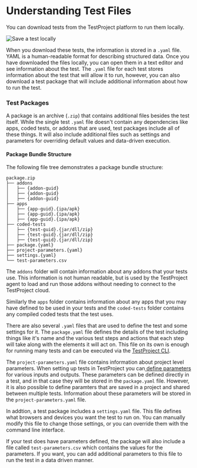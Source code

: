 # Understanding Test Files

You can download tests from the TestProject platform to run them locally. 

![Save a test locally](../../.gitbook/assets/image%20%28219%29.png)

When you download these tests, the information is stored in a `.yaml` file. YAML is a human-readable format for describing structured data. Once you have downloaded the files locally, you can open them in a text editor and see information about the test. The `.yaml` file for each test stores information about the test that will allow it to run, however, you can also download a test package that will include additional information about how to run the test.

### Test Packages

A package is an archive \(`.zip`\) that contains additional files besides the test itself. While the single test `.yaml` file doesn't contain any dependencies like apps, coded tests, or addons that are used, test packages include all of these things. It will also include additional files such as settings and parameters for overriding default values and data-driven execution.

#### Package Bundle Structure

The following file tree demonstrates a package bundle structure:

```text
package.zip
├── addons
│   ├── {addon-guid}
│   ├── {addon-guid}
│   ├── {addon-guid}
├── apps
│   ├── {app-guid}.{ipa/apk}
│   ├── {app-guid}.{ipa/apk}
│   ├── {app-guid}.{ipa/apk}
├── coded-tests
│   ├── {test-guid}.{jar/dll/zip}
│   ├── {test-guid}.{jar/dll/zip}
│   ├── {test-guid}.{jar/dll/zip}
├── package.{yaml}
├── project-parameters.{yaml}
├── settings.{yaml}
└── test-parameters.csv
```

The `addons` folder will contain information about any addons that your tests use. This information is not human readable, but is used by the TestProject agent to load and run those addons without needing to connect to the TestProject cloud.

Similarly the `apps` folder contains information about any apps that you may have defined to be used in your tests and the `coded-tests` folder contains any compiled coded tests that the test uses. 

There are also several `.yaml` files that are used to define the test and some settings for it. The `package.yaml` file defines the details of the test including things like it's name and the various test steps and actions that each step will take along with the elements it will act on. This file on its own is enough for running many tests and can be executed via the [TestProject CLI](../../testproject-agents/testproject-agent-cli.md). 

The `project-parameters.yaml` file contains information about project level parameters. When setting up tests in TestProject you can[ define parameters](../create-a-test-step/using-parameters-in-test-steps.md) for various inputs and outputs. These parameters can be defined directly in a test, and in that case they will be stored in the `package.yaml` file. However, it is also possible to define paramters that are saved in a project and shared between multiple tests. Information about these parameters will be stored in the `project-parameters.yaml` file. 

In addtion, a test package includes a `settings.yaml` file. This file defines what browsers and devices you want the test to run on. You can manually modify this file to change those settings, or you can override them with the command line interface. 

If your test does have parameters defined, the package will also include a file called `test-parameters.csv` which contains the values for the parameters. If you want, you can add additional parameters to this file to run the test in a data driven manner. 



